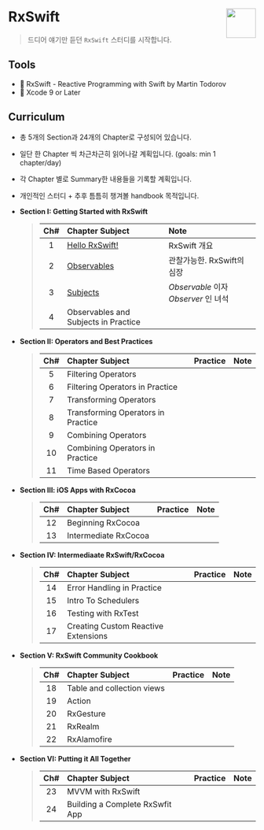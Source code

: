# RxSwift <img src = "https://github.com/ReactiveX/RxSwift/raw/master/assets/Rx_Logo_M.png" width = 60  align = right> 

>드디어 얘기만 듣던 `RxSwift` 스터디를 시작합니다.

## Tools
* 📕 RxSwift - Reactive Programming with Swift by Martin Todorov
* 🔨 Xcode 9 or Later

## Curriculum

* 총 5개의 Section과 24개의 Chapter로 구성되어 있습니다.
* 일단 한 Chapter 씩 차근차근히 읽어나갈 계획입니다. (goals: min 1 chapter/day)
* 각 Chapter 별로 Summary한 내용들을 기록할 계획입니다.
* 개인적인 스터디 + 추후 틈틈히 챙겨볼 handbook 목적입니다.

* **Section I: Getting Started with RxSwift**
	> | Ch# | Chapter Subject | Note |
	> |:---:| :--- | :--- |
	> |1|[Hello RxSwift!](https://github.com/fimuxd/RxSwift/blob/master/01_HelloRxSwift/Ch.1%20Hello%20RxSwift.md) | RxSwift 개요 |
	> |2|[Observables](https://github.com/fimuxd/RxSwift/blob/master/02_Observables/Ch2.%20Observables.md) | 관찰가능한. RxSwift의 심장 |
	> |3|[Subjects](https://github.com/fimuxd/RxSwift/blob/master/03_Subjects/Ch3.%20Subjects.md) | *Observable* 이자 *Observer* 인 녀석 |
	> |4|Observables and Subjects in Practice||

* **Section II: Operators and Best Practices**
	> | Ch# | Chapter Subject | Practice | Note |
	> |:---:| :--- | :---: | :--- |
	> |5|Filtering Operators|||
	> |6|Filtering Operators in Practice|||
	> |7|Transforming Operators|||
	> |8|Transforming Operators in Practice|||
	> |9|Combining Operators|||
	> |10|Combining Operators in Practice|||
	> |11|Time Based Operators|||

* **Section III: iOS Apps with RxCocoa**
	> | Ch# | Chapter Subject | Practice | Note |
	> |:---:| :--- | :---: | :--- |
	> |12|Beginning RxCocoa|||
	> |13|Intermediate RxCocoa|||

* **Section IV: Intermediaate RxSwift/RxCocoa**
	> | Ch# | Chapter Subject | Practice | Note |
	> |:---:| :--- | :---: | :--- |
	> |14|Error Handling in Practice|||
	> |15|Intro To Schedulers|||
	> |16|Testing with RxTest|||
	> |17|Creating Custom Reactive Extensions|||

* **Section V: RxSwift Community Cookbook**
	> | Ch# | Chapter Subject | Practice | Note |
	> |:---:| :--- | :---: | :--- |
	> |18|Table and collection views|||
	> |19|Action|||
	> |20|RxGesture|||
	> |21|RxRealm|||
	> |22|RxAlamofire|||

* **Section VI: Putting it All Together**
	> | Ch# | Chapter Subject | Practice | Note |
	> |:---:| :--- | :---: | :--- |
	> |23|MVVM with RxSwift|||
	> |24|Building a Complete RxSwfit App|||
